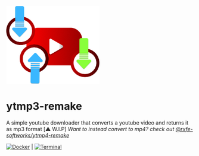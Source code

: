 <img src="https://raw.githubusercontent.com/rxfe-a/ytmp3-remake/refs/heads/main/.github/repoitems/logo-mini.png" alt="Logo" width="250">

# ytmp3-remake
A simple youtube downloader that converts a youtube video and returns it as mp3 format [⚠️ W.I.P]
<i>Want to instead convert to mp4? check out <a href="https://github.com/rxfe-softworks/ytmp4-remake">@rxfe-softworks/ytmp4-remake</a></i>

<a href="https://docs.rxfe.xyz/ytmp#docker-deploy"><img src="https://img.shields.io/badge/docker-%230db7ed.svg?style=for-the-badge&logo=docker&logoColor=white" alt="Docker"></img></a> |
<a href="https://docs.rxfe.xyz/ytmp#terminal-deploy"><img src="https://img.shields.io/badge/terminal-%23121011.svg?style=for-the-badge&logo=gnu-bash&logoColor=white" alt="Terminal"></img></a>

